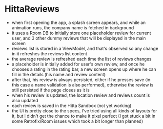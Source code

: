 # HittaReviews

+ when first opening the app, a splash screen appears, and while an animation runs, the company name is fetched in background
+ it uses a Room DB to initially store one placeholder review for current user, and 3 other dummy reviews that will be displayed in the main screen
+ reviews list is stored in a ViewModel, and that's observed so any change in it refreshes the reviews list content
+ the average review is refreshed each time the list of reviews changes
+ a placeholder is initially added for user's own review, and once he chooses a rating in the rating bar, a new screen opens up where he can fill in the details (his name and review content)
+ after that, his review is always persisted, either if he presses save (in this case a name validation is also performed), otherwise the review is still persisted if the page closes as it is
+ when his review is updated, the location review and reviews count is also updated
+ each review is saved in the Hitta Sandbox (not yet working)
+ the UI is pretty close to the specs, I've tried using all kinds of layouts for it, but I didn't get the chance to make it pixel perfect (I got stuck a bit in some Retrofix/Room issues which took a bit longer than planned)
